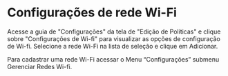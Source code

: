 # Configurações de rede Wi-Fi

Acesse a guia de "Configurações" da tela de "Edição de Políticas" e clique sobre "Configurações de Wi-fi" para visualizar as opções de configuração de Wi-fi. Selecione a rede Wi-Fi na lista de seleção e clique em Adicionar.

Para cadastrar uma rede Wi-Fi acessar o Menu “Configurações” submenu Gerenciar Redes Wi-fi.
